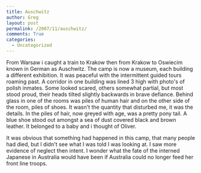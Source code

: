 ```yaml
---
title: Auschwitz
author: Greg
layout: post
permalink: /2007/11/auschwitz/
comments: True
categories:
  - Uncategorized
---
```

From Warsaw i caught a train to Krakow then from Krakow to Oswiecim known in German as Auschwitz. The camp is now a museum, each building a different exhibition. It was peaceful with the intermittent guided tours roaming past. A corridor in one building was lined 3 high with photo's of polish inmates. Some looked scared, others somewhat partial, but most stood proud, their heads tilted slightly backwards in brave defiance. Behind glass in one of the rooms was piles of human hair and on the other side of the room, piles of shoes. It wasn't the quantity that disturbed me, it was the details. In the piles of hair, now greyed with age, was a pretty pony tail. A blue shoe stood out amongst a sea of dust covered black and brown leather. It belonged to a baby and i thought of Oliver.

It was obvious that something had happened in this camp, that many people had died, but I didn't see what I was told I was looking at. I saw more evidence of neglect then intent. I wonder what the fate of the interned Japanese in Australia would have been if Australia could no longer feed her front line troops.